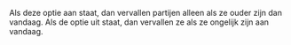 Als deze optie aan staat, dan vervallen partijen alleen als ze ouder zijn dan vandaag. Als de optie uit staat, dan vervallen ze als ze ongelijk zijn aan vandaag.